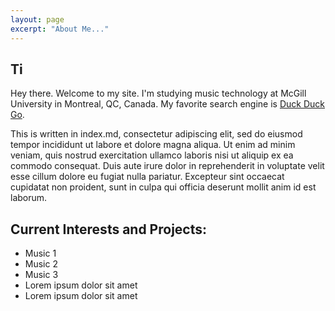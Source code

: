 ```yaml
---
layout: page
excerpt: "About Me..."
---
```


## Ti
Hey there. Welcome to my site. I'm studying music technology at McGill University in Montreal, QC, Canada. 
My favorite search engine is [Duck Duck Go](https://duckduckgo.com).

This is written in index.md, consectetur adipiscing elit, sed do eiusmod tempor incididunt ut labore et dolore magna aliqua. Ut enim ad minim veniam, quis nostrud exercitation ullamco laboris nisi ut aliquip ex ea commodo consequat. Duis aute irure dolor in reprehenderit in voluptate velit esse cillum dolore eu fugiat nulla pariatur. Excepteur sint occaecat cupidatat non proident, sunt in culpa qui officia deserunt mollit anim id est laborum.

## Current Interests and Projects:

- Music 1
- Music 2
- Music 3
- Lorem ipsum dolor sit amet
- Lorem ipsum dolor sit amet
